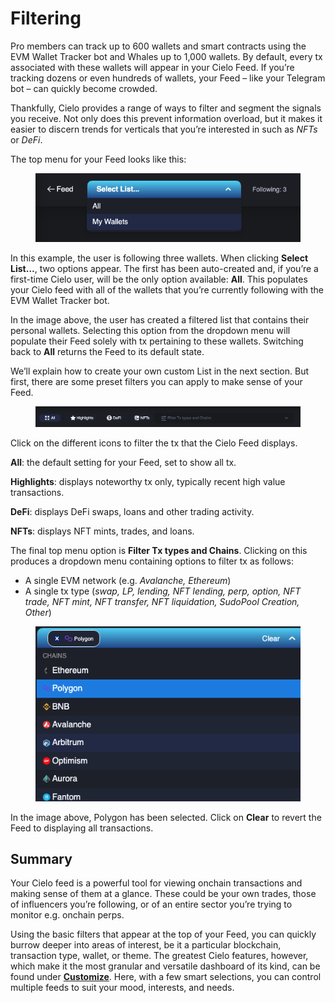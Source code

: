 # Filtering

Pro members can track up to 600 wallets and smart contracts using the EVM Wallet Tracker bot and Whales up to 1,000 wallets. By default, every tx associated with these wallets will appear in your Cielo Feed. If you’re tracking dozens or even hundreds of wallets, your Feed – like your Telegram bot – can quickly become crowded.

Thankfully, Cielo provides a range of ways to filter and segment the signals you receive. Not only does this prevent information overload, but it makes it easier to discern trends for verticals that you’re interested in such as _NFTs_ or _DeFi_.

The top menu for your Feed looks like this:

<figure><img src="../.gitbook/assets/unnamed (5).png" alt=""><figcaption></figcaption></figure>

In this example, the user is following three wallets. When clicking **Select List…**, two options appear. The first has been auto-created and, if you’re a first-time Cielo user, will be the only option available: **All**. This populates your Cielo feed with all of the wallets that you’re currently following with the EVM Wallet Tracker bot.

In the image above, the user has created a filtered list that contains their personal wallets. Selecting this option from the dropdown menu will populate their Feed solely with tx pertaining to these wallets. Switching back to **All** returns the Feed to its default state.

We’ll explain how to create your own custom List in the next section. But first, there are some preset filters you can apply to make sense of your Feed.

<figure><img src="../.gitbook/assets/unnamed (6).png" alt=""><figcaption></figcaption></figure>

Click on the different icons to filter the tx that the Cielo Feed displays.

**All**: the default setting for your Feed, set to show all tx.

**Highlights**: displays noteworthy tx only, typically recent high value transactions.

**DeFi**: displays DeFi swaps, loans and other trading activity.

**NFTs**: displays NFT mints, trades, and loans.

The final top menu option is **Filter Tx types and Chains**. Clicking on this produces a dropdown menu containing options to filter tx as follows:

* A single EVM network (e.g. _Avalanche, Ethereum_)
* A single tx type (_swap, LP, lending, NFT lending, perp, option, NFT trade, NFT mint, NFT transfer, NFT liquidation, SudoPool Creation, Other_)

<figure><img src="../.gitbook/assets/unnamed (7).png" alt=""><figcaption></figcaption></figure>

In the image above, Polygon has been selected. Click on **Clear** to revert the Feed to displaying all transactions.

## Summary

Your Cielo feed is a powerful tool for viewing onchain transactions and making sense of them at a glance. These could be your own trades, those of influencers you’re following, or of an entire sector you’re trying to monitor e.g. onchain perps.

Using the basic filters that appear at the top of your Feed, you can quickly burrow deeper into areas of interest, be it a particular blockchain, transaction type, wallet, or theme. The greatest Cielo features, however, which make it the most granular and versatile dashboard of its kind, can be found under [**Customize**](../customize.md). Here, with a few smart selections, you can control multiple feeds to suit your mood, interests, and needs.
